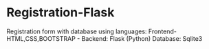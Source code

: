 # Registration-Flask
Registration form with database using languages: Frontend-HTML,CSS,BOOTSTRAP - Backend: Flask (Python) Database: Sqlite3
